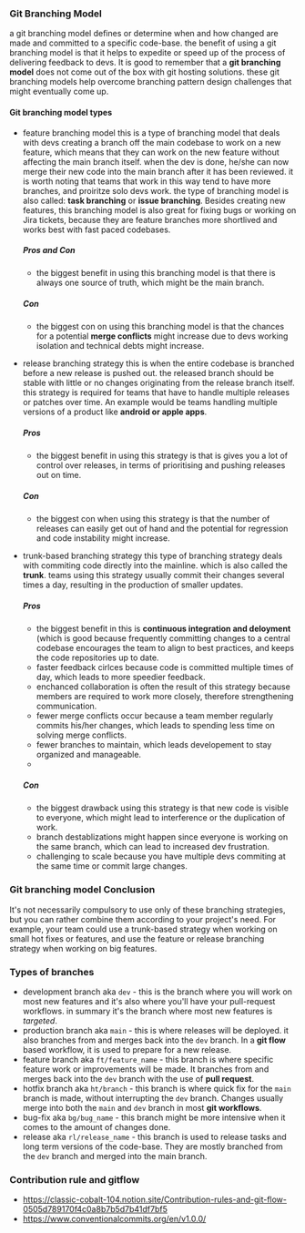 ### Git Branching Model
a git branching model defines or determine when and how changed are made and committed to a specific code-base. the benefit of using a git branching model is that it helps to expedite or speed up of the process of delivering feedback to devs. It is good to remember that a **git branching model** does not come out of the box with git hosting solutions.
these git branching models help overcome branching pattern design challenges that might eventually come up.
#### Git branching model types
- feature branching model
  this is a type of branching model that deals with devs creating a branch off the main codebase to work on a new feature, which means that they can work on the new feature without affecting the main branch itself. when the dev is done, he/she can now merge their new code into the main branch after it has been reviewed.
  it is worth noting that teams that work in this way tend to have more branches, and proiritze solo devs work. the type of branching model is also called: **task branching** or **issue branching**. Besides creating new features, this branching model is also great for fixing bugs or working on Jira tickets, because they are feature branches more shortlived and works best with fast paced codebases.

  ##### Pros and Con
  - the biggest benefit in using this branching model is that there is always one source of truth, which might be the main branch.

  ##### Con
  - the biggest con on using this branching model is that the chances for a potential **merge conflicts** might increase due to devs working isolation and technical debts might increase.

- release branching strategy
  this is when the entire codebase is branched before a new release is pushed out. the released branch should be stable with little or no changes originating from the release branch itself. this strategy is required for teams that have to handle multiple releases or patches over time. An example would be teams handling multiple versions of a product like **android or apple apps**.

  ##### Pros
  - the biggest benefit in using this strategy is that is gives you a lot of control over releases, in terms of prioritising and pushing releases out on time.
 
  ##### Con
  - the biggest con when using this strategy is that the number of releases can easily get out of hand and the potential for regression and code instability might increase.
 
- trunk-based branching strategy
 this type of branching strategy deals with commiting code directly into the mainline. which is also called the **trunk**. teams using this strategy usually commit their changes several times a day, resulting in the production of smaller updates.

  ##### Pros
  - the biggest benefit in this is **continuous integration and deloyment** (which is good because frequently committing changes to a central codebase encourages the team to align to best practices, and keeps the code repositories up to date.
  - faster feedback cirlces because code is committed multiple times of day, which leads to more speedier feedback.
  - enchanced collaboration is often the result of this strategy because members are required to work more closely, therefore strengthening communication.
  - fewer merge conflicts occur because a team member regularly commits his/her changes, which leads to spending less time on solving merge conflicts.
  - fewer branches to maintain, which leads developement to stay organized and manageable.
  - 
   ##### Con
  - the biggest drawback using this strategy is that new code is visible to everyone, which might lead to interference or the duplication of work.
  - branch destablizations might happen since everyone is working on the same branch, which can lead to increased dev frustration.
  - challenging to scale because you have multiple devs commiting at the same time or commit large changes.

###  Git branching model Conclusion
It's not necessarily compulsory to use only of these branching strategies, but you can rather combine them according to your project's need. For example, your team could use a trunk-based strategy when working on small hot fixes or features, and use the feature or release branching strategy when working on big features.

### Types of branches
- development branch aka `dev` - this is the branch where you will work on most new features and it's also where you'll have your pull-request workflows. in summary it's the branch where most new features is _targeted_. 
- production branch aka `main` - this is where releases will be deployed. it also branches from and merges back into the `dev` branch. In a **git flow** based workflow, it is used to prepare for a new release.
- feature branch aka `ft/feature_name` - this branch is where specific feature work or improvements will be made. It branches from and merges back into the `dev` branch with the use of **pull request**.
- hotfix branch aka `ht/branch` - this branch is where quick fix for the `main` branch is made, without interrupting the `dev` branch. Changes usually merge into both the `main` and `dev` branch in most **git workflows**.
- bug-fix aka `bg/bug_name` - this branch might be more intensive when it comes to the amount of changes done.
- release aka `rl/release_name` - this branch is used to release tasks and long term versions of the code-base. They are mostly branched from the `dev` branch and merged into the main branch.

### Contribution rule and gitflow
- https://classic-cobalt-104.notion.site/Contribution-rules-and-git-flow-0505d789170f4c0a8b7b5d7b41df7bf5
- https://www.conventionalcommits.org/en/v1.0.0/